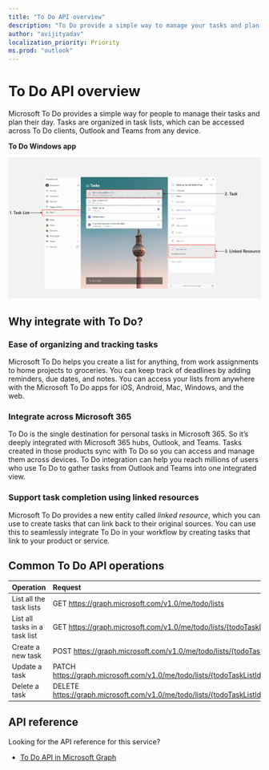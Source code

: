 ```yaml
---
title: "To Do API overview"
description: "To Do provide a simple way to manage your tasks and plan your day"
author: "avijityadav"
localization_priority: Priority
ms.prod: "outlook"
---
```


# To Do API overview
Microsoft To Do provides a simple way for people to manage their tasks and plan their day. Tasks are organized in task lists, which can be accessed across To Do clients, Outlook and Teams from any device.

**To Do Windows app**

![Screenshot of a Microsoft To Do Windows App](./images/todo-windows-app.png "Image of Microsoft To Do Windows App")

## Why integrate with To Do?

### Ease of organizing and tracking tasks
Microsoft To Do helps you create a list for anything, from work assignments to home projects to groceries. You can keep track of deadlines by adding reminders, due dates, and notes. You can access your lists from anywhere with the Microsoft To Do apps for iOS, Android, Mac, Windows, and the web. 

### Integrate across Microsoft 365
To Do is the single destination for personal tasks in Microsoft 365. So it’s deeply integrated with Microsoft 365 hubs, Outlook, and Teams. Tasks created in those products sync with To Do so you can access and manage them across devices. To Do integration can help you reach millions of users who use To Do to gather tasks from Outlook and Teams into one integrated view.  

### Support task completion using linked resources
Microsoft To Do provides a new entity called _linked resource_, which you can use to create tasks that can link back to their original sources. You can use this to seamlessly integrate To Do in your workflow by creating tasks that link to your product or service. 

## Common To Do API operations

|Operation|Request|
|:--------|:--|
| List all the task lists | GET https://graph.microsoft.com/v1.0/me/todo/lists |
| List all tasks in a task list | GET https://graph.microsoft.com/v1.0/me/todo/lists/{todoTaskListId}/tasks |
| Create a new task | POST https://graph.microsoft.com/v1.0/me/todo/lists/{todoTaskListId}/tasks |
| Update a task | PATCH https://graph.microsoft.com/v1.0/me/todo/lists/{todoTaskListId}/tasks/{todoTaskId} |
| Delete a task | DELETE https://graph.microsoft.com/v1.0/me/todo/lists/{todoTaskListId}/tasks/{todoTaskId} |

## API reference
Looking for the API reference for this service?

- [To Do API in Microsoft Graph](/graph/api/resources/todo-overview)
